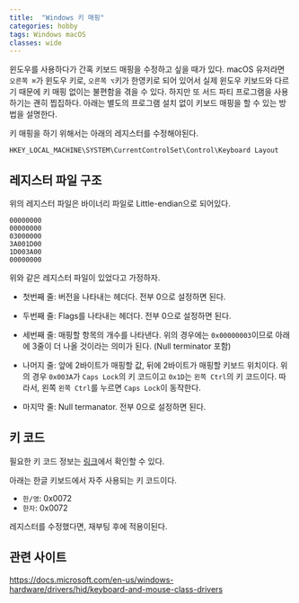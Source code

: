 ```yaml
---
title:  "Windows 키 매핑"
categories: hobby
tags: Windows macOS
classes: wide
---
```


윈도우를 사용하다가 간혹 키보드 매핑을 수정하고 싶을 때가 있다. macOS 유저라면 `오른쪽 ⌘`가 윈도우 키로, `오른쪽 ⌥`키가 한영키로 되어 있어서 실제 윈도우 키보드와 다르기 때문에 키 매핑 없이는 불편함을 겪을 수 있다. 하지만 또 서드 파티 프로그램을 사용하기는 괜히 찝집하다. 아래는 별도의 프로그램 설치 없이 키보드 매핑을 할 수 있는 방법을 설명한다.

키 매핑을 하기 위해서는 아래의 레지스터를 수정해야된다.

`HKEY_LOCAL_MACHINE\SYSTEM\CurrentControlSet\Control\Keyboard Layout`

## 레지스터 파일 구조

위의 레지스터 파일은 바이너리 파일로 Little-endian으로 되어있다.

```
00000000
00000000
03000000
3A001D00
1D003A00
00000000
```

위와 같은 레지스터 파일이 있었다고 가정하자.

- 첫번째 줄: 버전을 나타내는 헤더다. 전부 0으로 설정하면 된다.

- 두번째 줄: Flags를 나타내는 헤더다. 전부 0으로 설정하면 된다.

- 세번째 줄: 매핑할 항목의 개수를 나타낸다. 위의 경우에는 `0x00000003`이므로 아래에 3줄이 더 나올 것이라는 의미가 된다. (Null terminator 포함)

- 나머지 줄: 앞에 2바이트가 매핑할 값, 뒤에 2바이트가 매핑할 키보드 위치이다. 위의 경우 `0x003A`가 `Caps Lock`의 키 코드이고 `0x1D`는 `왼쪽 Ctrl`의 키 코드이다. 따라서, 왼쪽 `왼쪽 Ctrl`를 누르면 `Caps Lock`이 동작한다.

- 마지막 줄: Null termanator. 전부 0으로 설정하면 된다.

## 키 코드

필요한 키 코드 정보는 [링크](https://www.win.tue.nl/~aeb/linux/kbd/scancodes-1.html)에서 확인할 수 있다.

아래는 한글 키보드에서 자주 사용되는 키 코드이다.

- `한/영`: 0x0072
- `한자`: 0x0072

레지스터를 수정했다면, 재부팅 후에 적용이된다.

## 관련 사이트

<https://docs.microsoft.com/en-us/windows-hardware/drivers/hid/keyboard-and-mouse-class-drivers>